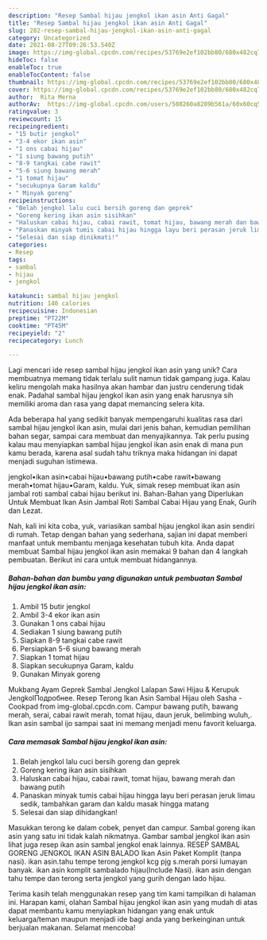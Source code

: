 ```yaml
---
description: "Resep Sambal hijau jengkol ikan asin Anti Gagal"
title: "Resep Sambal hijau jengkol ikan asin Anti Gagal"
slug: 282-resep-sambal-hijau-jengkol-ikan-asin-anti-gagal
category: Uncategorized
date: 2021-08-27T09:26:53.540Z
image: https://img-global.cpcdn.com/recipes/53769e2ef102bb80/680x482cq70/sambal-hijau-jengkol-ikan-asin-foto-resep-utama.jpg
hideToc: false
enableToc: true
enableTocContent: false
thumbnail: https://img-global.cpcdn.com/recipes/53769e2ef102bb80/680x482cq70/sambal-hijau-jengkol-ikan-asin-foto-resep-utama.jpg
cover: https://img-global.cpcdn.com/recipes/53769e2ef102bb80/680x482cq70/sambal-hijau-jengkol-ikan-asin-foto-resep-utama.jpg
author:  Rita Merna
authorAv:  https://img-global.cpcdn.com/users/508260a8289b561a/60x60cq50/avatar.jpg
ratingvalue: 3
reviewcount: 15
recipeingredient:
- "15 butir jengkol"
- "3-4 ekor ikan asin"
- "1 ons cabai hijau"
- "1 siung bawang putih"
- "8-9 tangkai cabe rawit"
- "5-6 siung bawang merah"
- "1 tomat hijau"
- "secukupnya Garam kaldu"
- " Minyak goreng"
recipeinstructions:
- "Belah jengkol lalu cuci bersih goreng dan geprek"
- "Goreng kering ikan asin sisihkan"
- "Haluskan cabai hijau, cabai rawit, tomat hijau, bawang merah dan bawang putih"
- "Panaskan minyak tumis cabai hijau hingga layu beri perasan jeruk limau sedik, tambahkan garam dan kaldu masak hingga matang"
- "Selesai dan siap dinikmati!"
categories:
- Resep
tags:
- sambal
- hijau
- jengkol

katakunci: sambal hijau jengkol 
nutrition: 140 calories
recipecuisine: Indonesian
preptime: "PT22M"
cooktime: "PT45M"
recipeyield: "2"
recipecategory: Lunch

---
```



Lagi mencari ide resep sambal hijau jengkol ikan asin yang unik? Cara membuatnya memang tidak terlalu sulit namun tidak gampang juga. Kalau keliru mengolah maka hasilnya akan hambar dan justru cenderung tidak enak. Padahal sambal hijau jengkol ikan asin yang enak harusnya sih memiliki aroma dan rasa yang dapat memancing selera kita.


Ada beberapa hal yang sedikit banyak mempengaruhi kualitas rasa dari sambal hijau jengkol ikan asin, mulai dari jenis bahan, kemudian pemilihan bahan segar, sampai cara membuat dan menyajikannya. Tak perlu pusing kalau mau menyiapkan sambal hijau jengkol ikan asin enak di mana pun kamu berada, karena asal sudah tahu triknya maka hidangan ini dapat menjadi suguhan istimewa.

jengkol•ikan asin•cabai hijau•bawang putih•cabe rawit•bawang merah•tomat hijau•Garam, kaldu. Yuk, simak resep membuat ikan asin jambal roti sambal cabai hijau berikut ini. Bahan-Bahan yang Diperlukan Untuk Membuat Ikan Asin Jambal Roti Sambal Cabai Hijau yang Enak, Gurih dan Lezat.


Nah, kali ini kita coba, yuk, variasikan sambal hijau jengkol ikan asin sendiri di rumah. Tetap dengan bahan yang sederhana, sajian ini dapat memberi manfaat untuk membantu menjaga kesehatan tubuh kita. Anda dapat membuat Sambal hijau jengkol ikan asin memakai 9 bahan dan 4 langkah pembuatan. Berikut ini cara untuk membuat hidangannya.

<!--inarticleads1-->

##### Bahan-bahan dan bumbu yang digunakan untuk pembuatan Sambal hijau jengkol ikan asin:

1. Ambil 15 butir jengkol
1. Ambil 3-4 ekor ikan asin
1. Gunakan 1 ons cabai hijau
1. Sediakan 1 siung bawang putih
1. Siapkan 8-9 tangkai cabe rawit
1. Persiapkan 5-6 siung bawang merah
1. Siapkan 1 tomat hijau
1. Siapkan secukupnya Garam, kaldu
1. Gunakan  Minyak goreng


Mukbang Ayam Geprek Sambal Jengkol Lalapan Sawi Hijau &amp; Kerupuk JengkolПодробнее. Resep Terong Ikan Asin Sambal Hijau oleh Sasha - Cookpad from img-global.cpcdn.com. Campur bawang putih, bawang merah, serai, cabai rawit merah, tomat hijau, daun jeruk, belimbing wuluh,. Ikan asin sambal ijo sampai saat ini memang menjadi menu favorit keluarga. 

<!--inarticleads2-->

##### Cara memasak Sambal hijau jengkol ikan asin:

1. Belah jengkol lalu cuci bersih goreng dan geprek
1. Goreng kering ikan asin sisihkan
1. Haluskan cabai hijau, cabai rawit, tomat hijau, bawang merah dan bawang putih
1. Panaskan minyak tumis cabai hijau hingga layu beri perasan jeruk limau sedik, tambahkan garam dan kaldu masak hingga matang
1. Selesai dan siap dihidangkan!

Masukkan terong ke dalam cobek, penyet dan campur. Sambal goreng ikan asin yang satu ini tidak kalah nikmatnya. Gambar sambal jengkol ikan asin lihat juga resep ikan asin sambal jengkol enak lainnya. RESEP SAMBAL GORENG JENGKOL IKAN ASIN BALADO Ikan Asin Paket Komplit (tanpa nasi). ikan asin.tahu tempe terong jengkol kcg pjg s.merah porsi lumayan banyak. ikan asin komplit sambalado hijau(Include Nasi). ikan asin dengan tahu tempe dan terong serta jengkol yang gurih dengan lado hijau. 

Terima kasih telah menggunakan resep yang tim kami tampilkan di halaman ini. Harapan kami, olahan Sambal hijau jengkol ikan asin yang mudah di atas dapat membantu kamu menyiapkan hidangan yang enak untuk keluarga/teman maupun menjadi ide bagi anda yang berkeinginan untuk berjualan makanan. Selamat mencoba!
